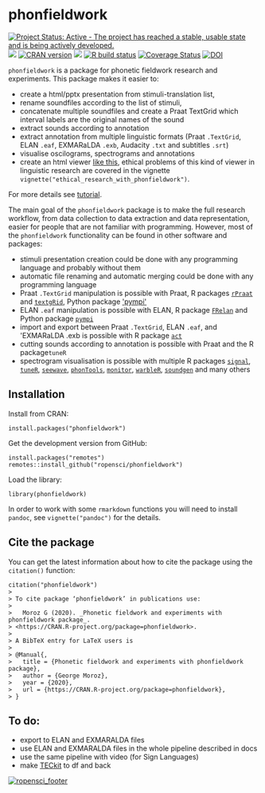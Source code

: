 # phonfieldwork

[![Project Status: Active - The project has reached a stable, usable state and is being actively developed.](http://www.repostatus.org/badges/latest/active.svg)](http://www.repostatus.org/#active)
[![](https://badges.ropensci.org/385_status.svg)](https://github.com/ropensci/software-review/issues/385)
[![CRAN version](http://www.r-pkg.org/badges/version/phonfieldwork)](https://cran.r-project.org/package=phonfieldwork)
[![](http://cranlogs.r-pkg.org/badges/grand-total/phonfieldwork)](https://CRAN.R-project.org/package=phonfieldwork)
[![R build status](https://github.com/ropensci/phonfieldwork/workflows/R-CMD-check/badge.svg)](https://github.com/ropensci/phonfieldwork/actions)
[![Coverage Status](https://img.shields.io/codecov/c/github/ropensci/phonfieldwork/master.svg)](https://codecov.io/github/ropensci/phonfieldwork?branch=master)
[![DOI](https://zenodo.org/badge/194053227.svg)](https://zenodo.org/badge/latestdoi/194053227)

`phonfieldwork` is a package for phonetic fieldwork research and experiments. This package makes it easier to:

- create a html/pptx presentation from stimuli-translation list, 
- rename soundfiles according to the list of stimuli, 
- concatenate multiple soundfiles and create a Praat TextGrid which interval labels are the original names of the sound
- extract sounds according to annotation
- extract annotation from multiple linguistic formats (Praat `.TextGrid`, ELAN `.eaf`, EXMARaLDA `.exb`, Audacity `.txt` and subtitles `.srt`)
- visualise oscilograms, spectrograms and annotations
- create an html viewer [like this](https://ropensci.github.io/phonfieldwork/additional/stimuli_viewer.html), ethical problems of this kind of viewer in linguistic research are covered in the vignette `vignette("ethical_research_with_phonfieldwork")`.

For more details see [tutorial](https://docs.ropensci.org/phonfieldwork/).

The main goal of the `phonfieldwork` package is to make the full research workflow, from data collection to data extraction and data representation, easier for people that are not familiar with programming. However, most of the `phonfieldwork` functionality can be found in other software and packages:

* stimuli presentation creation could be done with any programming language and probably without them
* automatic file renaming and automatic merging could be done with any programming language
* Praat `.TextGrid` manipulation is possible with Praat, R packages [`rPraat`](https://cran.r-project.org/package=rPraat) and [`textgRid`](https://cran.r-project.org/package=textgRid), Python package ['pympi'](https://dopefishh.github.io/pympi/index.html)
* ELAN `.eaf` manipulation is possible with ELAN, R package [`FRelan`](https://github.com/langdoc/FRelan) and Python package [`pympi`](https://dopefishh.github.io/pympi/index.html)
* import and export between Praat `.TextGrid`, ELAN `.eaf`, and 'EXMARaLDA .exb is possible with R package [`act`](https://cran.r-project.org/package=act)
* cutting sounds according to annotation is possible with Praat and the R package`tuneR`
* spectrogram visualisation is possible with multiple R packages [`signal`](https://cran.r-project.org/package=signal), [`tuneR`](https://cran.r-project.org/package=tuneR), [`seewave`](https://cran.r-project.org/package=seewave), [`phonTools`](https://cran.r-project.org/package=phonTools), [`monitor`](https://cran.r-project.org/package=monitor), [`warbleR`](https://cran.r-project.org/package=warbleR), [`soundgen`](https://cran.r-project.org/package=soundgen) and many others

## Installation

Install from CRAN:

```
install.packages("phonfieldwork")
```

Get the development version from GitHub:

```
install.packages("remotes")
remotes::install_github("ropensci/phonfieldwork")
```
Load the library:
```
library(phonfieldwork)
```

In order to work with some `rmarkdown` functions you will need to install `pandoc`, see `vignette("pandoc")` for the details.

## Cite the package

You can get the latest information about how to cite the package using the `citation()` function:

```
citation("phonfieldwork")
>
> To cite package ‘phonfieldwork’ in publications use:
>   
>   Moroz G (2020). _Phonetic fieldwork and experiments with phonfieldwork package_.
> <https://CRAN.R-project.org/package=phonfieldwork>.
> 
> A BibTeX entry for LaTeX users is
> 
> @Manual{,
>   title = {Phonetic fieldwork and experiments with phonfieldwork package},
>   author = {George Moroz},
>   year = {2020},
>   url = {https://CRAN.R-project.org/package=phonfieldwork},
> }
```

## To do:

* export to ELAN and EXMARALDA files
* use ELAN and EXMARALDA files in the whole pipeline described in docs
* use the same pipeline with video (for Sign Languages)
* make [TECkit](https://scripts.sil.org/cms/scripts/render_download.php?format=file&media_id=BeyondUTR22_pdf&filename=BeyondUTR22_pdf.pdf) to df and back

[![ropensci\_footer](https://ropensci.org/public_images/ropensci_footer.png)](https://ropensci.org)
